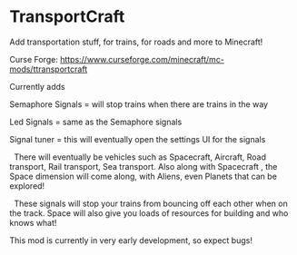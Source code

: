 # TransportCraft

Add transportation stuff, for trains, for roads and more to Minecraft!

Curse Forge: https://www.curseforge.com/minecraft/mc-mods/ttransportcraft

Currently adds

Semaphore Signals = will stop trains when there are trains in the way

Led Signals = same as the Semaphore signals

Signal tuner = this will eventually open the settings UI for the signals 

 
There will eventually be vehicles such as Spacecraft, Aircraft, Road transport, Rail transport, Sea transport.
Also along with Spacecraft , the Space dimension will come along, with Aliens, even Planets that can be explored!

 
These signals will stop your trains from bouncing off each other when on the track.
Space will also give you loads of resources for building and who knows what!
 
 
This mod is currently in very early development, so expect bugs!
